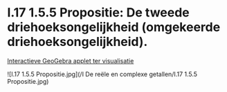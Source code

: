 # I.17 1.5.5 Propositie: De tweede driehoeksongelijkheid (omgekeerde driehoeksongelijkheid).

[Interactieve GeoGebra applet ter visualisatie](https://www.geogebra.org/3d/wwzv3uzz)


![I.17 1.5.5 Propositie.jpg](/I De reële en complexe getallen/I.17 1.5.5 Propositie.jpg)
